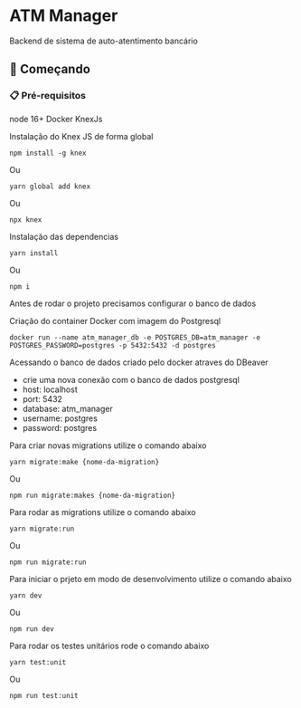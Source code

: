 # ATM Manager

Backend de sistema de auto-atentimento bancário

## 🚀 Começando

### 📋 Pré-requisitos

node 16+
Docker
KnexJs

Instalação do Knex JS de forma global

```
npm install -g knex
```
Ou 
```
yarn global add knex
```
Ou
```
npx knex
```

Instalação das dependencias

```
yarn install
```
Ou
```
npm i
```

Antes de rodar o projeto precisamos configurar o banco de dados

Criação do container Docker com imagem do Postgresql

```
docker run --name atm_manager_db -e POSTGRES_DB=atm_manager -e POSTGRES_PASSWORD=postgres -p 5432:5432 -d postgres
```

Acessando o banco de dados criado pelo docker atraves do DBeaver

-	crie uma nova conexão com o banco de dados postgresql
-	host: localhost
-	port: 5432
-	database: atm_manager
-	username: postgres
-	password: postgres

Para criar novas migrations utilize o comando abaixo

```
yarn migrate:make {nome-da-migration}
```
Ou
```
npm run migrate:makes {nome-da-migration}
```


Para rodar as migrations utilize o comando abaixo

```
yarn migrate:run
```
Ou
```
npm run migrate:run
```

Para iniciar o prjeto em modo de desenvolvimento utilize o comando abaixo

```
yarn dev
```
Ou
```
npm run dev
```
Para rodar os testes unitários rode o comando abaixo

```
yarn test:unit
```
Ou
```
npm run test:unit
```
